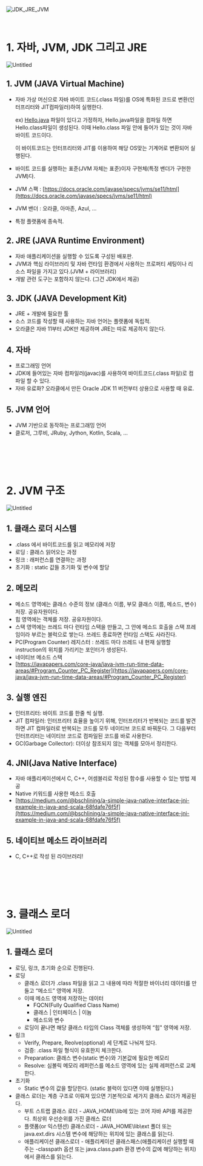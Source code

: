 ![JDK_JRE_JVM](https://user-images.githubusercontent.com/38093478/116172168-2cbb8180-a745-11eb-8e87-93a69ccc1e52.png)


<br/>

# 1. 자바, JVM, JDK 그리고 JRE

![Untitled](https://user-images.githubusercontent.com/38093478/116171701-3abcd280-a744-11eb-8a3f-ccc1037a9d49.png)

## 1. **JVM (JAVA Virtual Machine)**

- 자바 가상 머신으로 자바 바이트 코드(.class 파일)를 OS에 특화된 코드로 변환(인터프리터와 JIT컴파일러)하여 실행한다.

    ex) [Hello.java](http://hello.java) 파일이 있다고 가정하자, Hello.java파일을 컴파일 하면 Hello.class파일이 생성된다. 이때 Hello.class 파일 안에 들어가 있는 것이 자바 바이트 코드이다.

    이 바이트코드는 인터프리터와 JIT를 이용하여 해당 OS맞는 기계어로 변환되어 실행된다.

- 바이트 코드를 실행하는 표준(JVM 자체는 표준)이자 구현체(특정 밴더가 구현한 JVM)다.
- JVM 스팩 : [https://docs.oracle.com/javase/specs/jvms/se11/html](https://docs.oracle.com/javase/specs/jvms/se11/html)
- JVM 밴더 : 오라클, 아마존, Azul, ...
- 특정 플랫폼에 종속적.

## 2. **JRE (JAVA Runtime Environment)**

- 자바 애플리케이션을 실행할 수 있도록 구성된 배포판.
- JVM과 핵심 라이브러리 및 자바 런타임 환경에서 사용하는 프로퍼티 세팅이나 리소스 파일을 가지고 있다.(JVM + 라이브러리)
- 개발 관련 도구는 포함하지 않는다. (그건 JDK에서 제공)

## 3. JDK (JAVA Development Kit)

- JRE + 개발에 필요한 툴
- 소스 코드를 작성할 때 사용하는 자바 언어는 플랫폼에 독립적.
- 오라클은 자바 11부터 JDK만 제공하며 JRE는 따로 제공하지 않는다.

## 4. 자바

- 프로그래밍 언어
- JDK에 들어있는 자바 컴파일러(javac)를 사용하여 바이트코드(.class 파일)로 컴파일 할 수 있다.
- 자바 유료화? 오라클에서 만든 Oracle JDK 11 버전부터 상용으로 사용할 때 유료.

## 5. JVM 언어

- JVM 기반으로 동작하는 프로그래밍 언어
- 클로저, 그루비, JRuby, Jython, Kotlin, Scala, ...

<br/><br/><br/><br/>

# 2. JVM 구조

![Untitled](https://user-images.githubusercontent.com/38093478/116171806-735cac00-a744-11eb-9cd5-7f974a90c6c7.png)

## 1. 클래스 로더 시스템

- .class 에서 바이트코드를 읽고 메모리에 저장
- 로딩 : 클래스 읽어오는 과정
- 링크 : 래퍼런스를 연결하는 과정
- 초기화 : static 값들 초기화 및 변수에 할당

## 2. 메모리

- 메소드 영역에는 클래스 수준의 정보 (클래스 이름, 부모 클래스 이름, 메소드, 변수) 저장. 공유자원이다.
- 힙 영역에는 객체를 저장. 공유자원이다.
- 스택 영역에는 쓰레드 마다 런타임 스택을 만들고, 그 안에 메소드 호출을 스택 프레임이라 부르는 블럭으로 쌓는다. 쓰레드 종료하면 런타임 스택도 사라진다.
- PC(Program Counter) 레지스터 : 쓰레드 마다 쓰레드 내 현재 실행할 instruction의 위치를 가리키는 포인터가 생성된다.
- 네이티브 메소드 스택
- [https://javapapers.com/core-java/java-jvm-run-time-data-areas/#Program_Counter_PC_Register](https://javapapers.com/core-java/java-jvm-run-time-data-areas/#Program_Counter_PC_Register)

## 3. 실행 엔진

- 인터프리터: 바이트 코드를 한줄 씩 실행.
- JIT 컴파일러: 인터프리터 효율을 높이기 위해, 인터프리터가 반복되는 코드를 발견하면 JIT 컴파일러로 반복되는 코드를 모두 네이티브 코드로 바꿔둔다. 그 다음부터 인터프리터는 네이티브 코드로 컴파일된 코드를 바로 사용한다.
- GC(Garbage Collector): 더이상 참조되지 않는 객체를 모아서 정리한다.

## 4. JNI(Java Native Interface)

- 자바 애플리케이션에서 C, C++, 어셈블리로 작성된 함수를 사용할 수 있는 방법 제공
- Native 키워드를 사용한 메소드 호출
- [https://medium.com/@bschlining/a-simple-java-native-interface-jni-example-in-java-and-scala-68fdafe76f5f](https://medium.com/@bschlining/a-simple-java-native-interface-jni-example-in-java-and-scala-68fdafe76f5f)

## 5. 네이티브 메소드 라이브러리

- C, C++로 작성 된 라이브러리!

<br/><br/><br/><br/>

# 3. 클래스 로더

![Untitled](https://user-images.githubusercontent.com/38093478/116171951-bfa7ec00-a744-11eb-9bd7-f95a7e0924e7.png)

## 1. 클래스 로더

- 로딩, 링크, 초기화 순으로 진행된다.
- 로딩
    - 클래스 로더가 .class 파일을 읽고 그 내용에 따라 적절한 바이너리 데이터를 만들고 “메소드” 영역에 저장.
    - 이때 메소드 영역에 저장하는 데이터
        - FQCN(Fully Qualified Class Name)
        - 클래스 | 인터페이스 | 이늄
        - 메소드와 변수
    - 로딩이 끝나면 해당 클래스 타입의 Class 객체를 생성하여 “힙" 영역에 저장.
- 링크
    - Verify, Prepare, Reolve(optional) 세 단계로 나눠져 있다.
    - 검증: .class 파일 형식이 유효한지 체크한다.
    - Preparation: 클래스 변수(static 변수)와 기본값에 필요한 메모리
    - Resolve: 심볼릭 메모리 레퍼런스를 메소드 영역에 있는 실제 레퍼런스로 교체한다.
- 초기화
    - Static 변수의 값을 할당한다. (static 블럭이 있다면 이때 실행된다.)
- 클래스 로더는 계층 구조로 이뤄져 있으면 기본적으로 세가지 클래스 로더가 제공된다.
    - 부트 스트랩 클래스 로더 - JAVA_HOME\lib에 있는 코어 자바 API를 제공한다. 최상위 우선순위를 가진 클래스 로더
    - 플랫폼(or 익스텐션) 클래스로더 - JAVA_HOME\lib\ext 폴더 또는 java.ext.dirs 시스템 변수에 해당하는 위치에 있는 클래스를 읽는다.
    - 애플리케이션 클래스로더 - 애플리케이션 클래스패스(애플리케이션 실행할 때 주는 -classpath 옵션 또는 java.class.path 환경 변수의 값에 해당하는 위치)에서 클래스를 읽는다.
